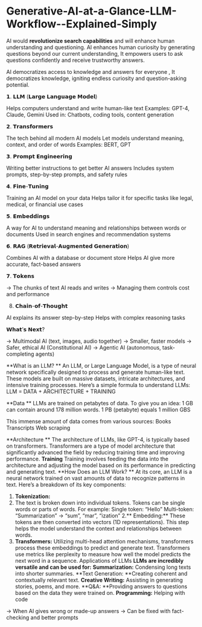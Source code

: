 # Generative-AI-at-a-Glance-LLM-Workflow--Explained-Simply

 AI would **revolutionize search capabilities**  and  will enhance human understanding and questioning.
 AI enhances human curiosity by generating questions beyond our current understanding, It empowers users to ask questions confidently and receive trustworthy answers.
 
 AI democratizes access to knowledge and answers for everyone , It democratizes knowledge, igniting endless curiosity and question-asking potential.
 

 

𝟭. 𝗟𝗟𝗠 (𝗟𝗮𝗿𝗴𝗲 𝗟𝗮𝗻𝗴𝘂𝗮𝗴𝗲 𝗠𝗼𝗱𝗲𝗹) 

 Helps computers understand and write human-like text 
 Examples: GPT-4, Claude, Gemini 
 Used in: Chatbots, coding tools, content generation

𝟮. 𝗧𝗿𝗮𝗻𝘀𝗳𝗼𝗿𝗺𝗲𝗿𝘀 

The tech behind all modern AI models 
Let models understand meaning, context, and order of words 
Examples: BERT, GPT

𝟯. 𝗣𝗿𝗼𝗺𝗽𝘁 𝗘𝗻𝗴𝗶𝗻𝗲𝗲𝗿𝗶𝗻𝗴 

 Writing better instructions to get better AI answers 
 Includes system prompts, step-by-step prompts, and safety rules

𝟰. 𝗙𝗶𝗻𝗲-𝗧𝘂𝗻𝗶𝗻𝗴 

Training an AI model on your data 
 Helps tailor it for specific tasks like legal, medical, or financial use cases

𝟱. 𝗘𝗺𝗯𝗲𝗱𝗱𝗶𝗻𝗴𝘀 

A way for AI to understand meaning and relationships between words or documents 
Used in search engines and recommendation systems

𝟲. 𝗥𝗔𝗚 (𝗥𝗲𝘁𝗿𝗶𝗲𝘃𝗮𝗹-𝗔𝘂𝗴𝗺𝗲𝗻𝘁𝗲𝗱 𝗚𝗲𝗻𝗲𝗿𝗮𝘁𝗶𝗼𝗻) 

Combines AI with a database or document store 
Helps AI give more accurate, fact-based answers

𝟳. 𝗧𝗼𝗸𝗲𝗻𝘀 

→ The chunks of text AI reads and writes 
→ Managing them controls cost and performance

8. 𝗖𝗵𝗮𝗶𝗻-𝗼𝗳-𝗧𝗵𝗼𝘂𝗴𝗵𝘁 

AI explains its answer step-by-step 
Helps with complex reasoning tasks

𝗪𝗵𝗮𝘁’𝘀  𝗡𝗲𝘅𝘁? 

→ Multimodal AI (text, images, audio together) 
→ Smaller, faster models 
→ Safer, ethical AI (Constitutional AI) 
→ Agentic AI (autonomous, task-completing agents)




**What is an LLM? **
An LLM, or Large Language Model, is a type of neural network specifically
designed to process and generate human-like text. These models are built on
massive datasets, intricate architectures, and intensive training processes.
Here’s a simple formula to understand LLMs:
LLM = DATA + ARCHITECTURE + TRAINING

**Data **
LLMs are trained on petabytes of data. To give you an idea:
1 GB can contain around 178 million words.
1 PB (petabyte) equals 1 million GBS

This immense amount of data comes from various sources:
Books
Transcripts
Web scraping

**Architecture **
The architecture of LLMs, like GPT-4, is typically based on transformers.
Transformers are a type of model architecture that significantly advanced
the field by reducing training time and improving performance.
**Training**
Training involves feeding the data into the architecture and adjusting the
model based on its performance in predicting and generating text.
**How Does an LLM Work? **
At its core, an LLM is a neural network trained on vast amounts of data to
recognize patterns in text. Here’s a breakdown of its key components:

1. **Tokenization:**
2. The text is broken down into individual tokens. Tokens can
be single words or parts of words. For example:
Single token: “Hello”
Multi-token: “Summarization” -> “sum”, “mar”, “ization”
2.** Embedding:**
   These tokens are then converted into vectors (1D
representations). This step helps the model understand the context and
relationships between words.
4. **Transformers:** Utilizing multi-head attention mechanisms, transformers
process these embeddings to predict and generate text. Transformers use
metrics like perplexity to measure how well the model predicts the next
word in a sequence.
Applications of LLMs
**LLMs are incredibly versatile and can be used for:**
**Summarization:** Condensing long texts into shorter summaries.
**Text Generation: **Creating coherent and contextually relevant text.
**Creative Writing:** Assisting in generating stories, poems, and more.
**Q&A: **Providing answers to questions based on the data they were trained
on.
**Programming:** Helping with code






→ When AI gives wrong or made-up answers 
→ Can be fixed with fact-checking and better prompts
